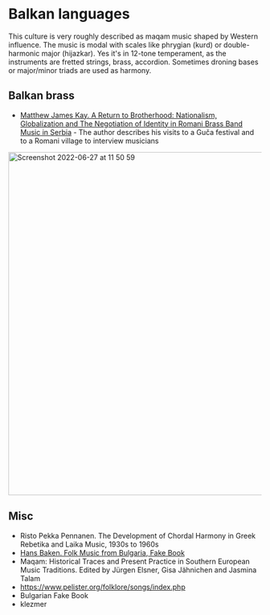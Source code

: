 # Balkan languages

This culture is very roughly described as maqam music shaped by Western influence. The music is modal with scales like phrygian (kurd) or double-harmonic major (hijazkar). Yes it's in 12-tone temperament, as the instruments are fretted strings, brass, accordion. Sometimes droning bases or major/minor triads are used as harmony.

## Balkan brass

- [Matthew James Kay. A Return to Brotherhood: Nationalism, Globalization and The Negotiation of Identity in Romani Brass Band Music in Serbia](https://d.lib.msu.edu/etd/47911/datastream/OBJ/view) - The author describes his visits to a Guča festival and to a Romani village to interview musicians

<img width="683" alt="Screenshot 2022-06-27 at 11 50 59" src="https://user-images.githubusercontent.com/1491908/175868701-372d0698-26c0-453f-8886-3e4974b7f105.png">

## Misc

- Risto Pekka Pennanen. The Development of Chordal Harmony in Greek Rebetika and Laika Music, 1930s to 1960s
- [Hans Baken. Folk Music from Bulgaria, Fake Book](https://hjj.home.xs4all.nl/Bladmuziek/Fakebook_Bulgarian_Music.pdf)
- Maqam: Historical Traces and Present Practice in Southern European Music Traditions. Edited by Jürgen Elsner, Gisa Jähnichen and Jasmina Talam
- https://www.pelister.org/folklore/songs/index.php
- Bulgarian Fake Book
- klezmer
